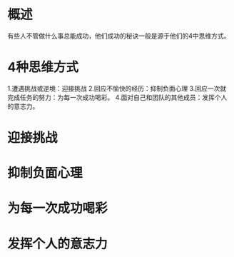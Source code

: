 # 概述
有些人不管做什么事总能成功，他们成功的秘诀一般是源于他们的4中思维方式。

# 4种思维方式
1.遭遇挑战或逆境：迎接挑战
2.回应不愉快的经历：抑制负面心理
3.回应一次就完成任务的努力：为每一次成功喝彩。
4.面对自己和团队的其他成员：发挥个人的意志力。

# 迎接挑战

# 抑制负面心理

# 为每一次成功喝彩

# 发挥个人的意志力

